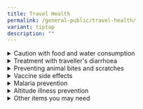 ```yaml
---
title: Travel Health
permalink: /general-public/travel-health/
variant: tiptap
description: ""
---
```

<div data-type="detailGroup" class="isomer-accordion isomer-accordion-white">
<details class="isomer-details">
<summary>Caution with food and water consumption</summary>
<div data-type="detailsContent" class="isomer-details-content">
<p>Travellers’ diarrhoea is the most common infectious problem encountered
by travellers. Follow these tips for safe consumption of food and drink:</p>
<ul data-tight="true" class="tight">
<li>
<p>Wash your hands often with soap and water, especially before eating. If
soap and water are not available, use an alcohol-based hand gel (with at
least 60% alcohol).</p>
</li>
<li>
<p>Drink only bottled or boiled water (1 minute at full boil), or canned
drinks. Avoid tap water and ice.</p>
</li>
<li>
<p>Make sure food is well-cooked and at a hot temperature.</p>
</li>
<li>
<p>Do not eat or drink unpasteurized dairy (milk) products.</p>
</li>
<li>
<p>Fruits which can be peeled are safer. Avoid uncooked vegetables, including
salads.</p>
</li>
<li>
<p>Avoid food purchased from street vendors.</p>
</li>
</ul>
</div>
</details>
<details class="isomer-details">
<summary>Treatment with traveller's diarrhoea</summary>
<div data-type="detailsContent" class="isomer-details-content">
<p>Diseases from food and water cause diarrhoea, vomiting, as well as fever
in severe cases. Most cases of travellers’ diarrhoea will improve after
2-3 days without needing antibiotics. Severe diarrhoea includes more than
5-10 loose stools per day, bloody stools or with fever.&nbsp;Treatment
consists of:</p>
<ul data-tight="true" class="tight">
<li>
<p>Replacing fluids and electrolytes (salts and sugars) that are lost by
diarrhoea. Oral rehydration salts are available at most pharmacies – follow
package instructions.</p>
</li>
<li>
<p>Bring all <strong>anti-diarrheal medicine </strong>with you so you can
treat mild cases yourself. Pepto-Bismol, <strong>Lomotil </strong>or <strong>Imodium </strong>can
be used to treat diarrhoea.</p>
</li>
<li>
<p>Ciprofloxacin / Azithomycin (antibiotic available by doctor’s prescription).
Ciprofloxacin 500mg twice daily for up to 3 days (or Azithromycin 1000mg
as a single dose) may be effective for treating severe traveller’s diarrhoea.</p>
</li>
<li>
<p>If you have severe or prolonged diarrhoea (lasting more than 7 days),
it is advisable to seek medical attention.</p>
</li>
</ul>
<p></p>
<p>Stool tests may be required to check for bacteria or parasites.</p>
</div>
</details>
<details class="isomer-details">
<summary>Preventing animal bites and scratches</summary>
<div data-type="detailsContent" class="isomer-details-content">
<p>Animal bites and scratches may cause wound infections or transmit rabies.
Humans who develop rabies uniformity die as a result. It is important to
understand how to reduce your risk, and what to do if you do get bitten
or scratched.</p>
<ul>
<li>
<p>Avoid feeding or touching animals, especially stray dogs. Even animals
that look healthy may have rabies or other diseases. Bats may transmit
rabies via close contact alone.</p>
</li>
<li>
<p>Help children stay safe by supervising them when around animals, and instructing
them to report any animal bites/ scratches <strong><em>immediately</em></strong>.
<br>
</p>
<p><strong>*** If you are bitten or scratched, wash the wound immediately with soap and water for 15 minutes.&nbsp; Call a doctor immediately for rabies post-exposure prevention. This consists of a series of 4-5 rabies vaccines, given over 21-28 days. If you have never had a rabies vaccine before, you may also need rabies immunoglobulin (RIG). RIG must be administered as soon as possible (but no later than 7 days after starting rabies vaccines).</strong>
</p>
</li>
<li>
<p>Be sure to inform your doctor and/or state health department of any rabies
exposure.</p>
</li>
</ul>
</div>
</details>
<details class="isomer-details">
<summary>Vaccine side effects</summary>
<div data-type="detailsContent" class="isomer-details-content">
<p>Vaccinations you receive may cause pain, redness or swelling at the injection
site. Occasionally, fever, headache or muscle aches also occur. Most of
these side effects are mild, and resolve over 1-3 days. You may take paracetamol
to relieve these symptoms. If uncommon side effects occur (rash, fits,
numbness, weakness, etc.) please contact the Traveller’s Health and Vaccination
Clinic. We will assess and advise if you should avoid that vaccine in future.
If the reaction is serious (swelling of the lip, tongue or face, difficulty
breathing, loss of consciousness), please proceed to the nearest hospital
emergency room. If the reaction is serious and related to the vaccine,
we may also have to notify the health authorities.</p>
<h3><strong>Specific Vaccine Precautions</strong></h3>
<p>If you received MMR, Yellow Fever or Varicella (chickenpox) vaccines,
avoid pregnancy for 1-3 months.&nbsp; Persons who receive yellow fever
vaccine should avoid donating blood for 10 days.</p>
</div>
</details>
<details class="isomer-details">
<summary>Malaria prevention</summary>
<div data-type="detailsContent" class="isomer-details-content">
<p>Malaria is a serious illness, transmitted by Anopheles mosquitoes. Symptoms
include fever, chills, headache (may be mistaken for “the flu” or “a stomach
virus”). In certain cases, death results within a few days. Malaria risks
vary in different countries (and in areas within the same country). If
you develop fever (&gt;38.3 C or &gt; 101F) during your visit in malarious
areas, or within 12 months such a visit, notify your doctor.</p>
<p>You can reduce your risk of catching malaria by using personal protective
measures.</p>
<ul data-tight="true" class="tight">
<li>
<p>Use insect repellant containing DEET on exposed skin after dusk</p>
</li>
<li>
<p>Wearing long pants and long-sleeved clothing</p>
</li>
<li>
<p>Using insecticide-treated bednets, or sleeping in a mosquito-free setting</p>
</li>
</ul>
<p>Anti-malaria medications can be used for prevention, and are usually 80-90%
effective.</p>
</div>
</details>
<details class="isomer-details">
<summary>Altitude illness prevention</summary>
<div data-type="detailsContent" class="isomer-details-content">
<p>Altitude illness refers to the symptoms experienced due to lower oxygen
pressure at higher altitudes, typically above 3000m. This can worsen to
severe acute mountain sickness (AMS), high altitude pulmonary edema (HAPE)
or high altitude cerebral edema (HACE). Be familiar with the symptoms of
these conditions prior to travel. You can reduce your risk of serious altitude
illness by:</p>
<ul data-tight="true" class="tight">
<li>
<p>Ascending gradually and allowing your body time to acclimatize</p>
</li>
<li>
<p>Being well hydrated and avoiding alcohol at high altitudes</p>
</li>
<li>
<p>Immediate, rapid descent if symptoms develop (urgent medical care for
severe disease)</p>
</li>
<li>
<p><strong>Diamox (accetazolamide) 250mg twice daily (or 125mg 4 times daily)<br>(Doctor’s prescription needed) </strong>starting
24 hours before ascent until return to lower altitude can help reduce altitude
illness. Avoid if allergic to sulfa drugs. (Dexamethasone 4mg 4 times daily
may be useful in immediate treatment of HAPE/ or HACE)</p>
</li>
</ul>
</div>
</details>
<details class="isomer-details">
<summary>Other items you may need</summary>
<div data-type="detailsContent" class="isomer-details-content">
<ul data-tight="true" class="tight">
<li>
<p>Iodine tablets and portable water filters to purify water if bottled water
is unavailable</p>
</li>
<li>
<p>Insect repellent with <strong>_ 20% DEET </strong>on exposed skin. Re-apply
every 4-6 hours</p>
</li>
<li>
<p>First aid kit, or travel kit (may be purchased at the pharmacy)</p>
</li>
</ul>
</div>
</details>
</div>
<p></p>